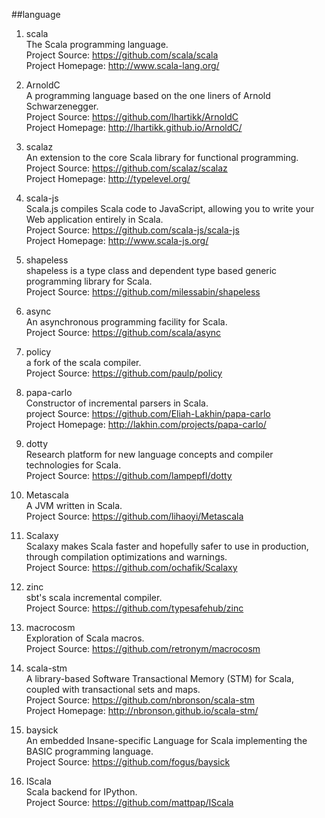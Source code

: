 ##language

1. scala   
The Scala programming language.    
Project Source: https://github.com/scala/scala    
Project Homepage: http://www.scala-lang.org/  

1. ArnoldC   
A programming language based on the one liners of Arnold Schwarzenegger.  
Project Source: https://github.com/lhartikk/ArnoldC      
Project Homepage: http://lhartikk.github.io/ArnoldC/  

1. scalaz   
An extension to the core Scala library for functional programming.   
Project Source: https://github.com/scalaz/scalaz    
Project Homepage: http://typelevel.org/

1. scala-js    
Scala.js compiles Scala code to JavaScript, allowing you to write your Web application entirely in Scala.   
Project Source: https://github.com/scala-js/scala-js    
Project Homepage: http://www.scala-js.org/

1. shapeless    
shapeless is a type class and dependent type based generic programming library for Scala.     
Project Source: https://github.com/milessabin/shapeless   

1. async      
An asynchronous programming facility for Scala.       
Project Source: https://github.com/scala/async      

1. policy        
a fork of the scala compiler.     
Project Source: https://github.com/paulp/policy

1. papa-carlo    
Constructor of incremental parsers in Scala.     
project Source: https://github.com/Eliah-Lakhin/papa-carlo     
Project Homepage: http://lakhin.com/projects/papa-carlo/   

1. dotty    
Research platform for new language concepts and compiler technologies for Scala.    
Project Source:  https://github.com/lampepfl/dotty

1. Metascala   
A JVM written in Scala.   
Project Source: https://github.com/lihaoyi/Metascala 

1. Scalaxy   
Scalaxy makes Scala faster and hopefully safer to use in production, through compilation optimizations and warnings.    
Project Source: https://github.com/ochafik/Scalaxy 

1. zinc    
sbt's scala incremental compiler.     
Project Source: https://github.com/typesafehub/zinc  

1. macrocosm     
Exploration of Scala macros.    
Project Source: https://github.com/retronym/macrocosm   

1. scala-stm   
A library-based Software Transactional Memory (STM) for Scala, coupled with transactional sets and maps.     
Project Source: https://github.com/nbronson/scala-stm     
Project Homepage: http://nbronson.github.io/scala-stm/  

1. baysick   
An embedded Insane-specific Language for Scala implementing the BASIC programming language.    
Project Source: https://github.com/fogus/baysick   

1. IScala    
Scala backend for IPython.     
Project Source: https://github.com/mattpap/IScala   
 